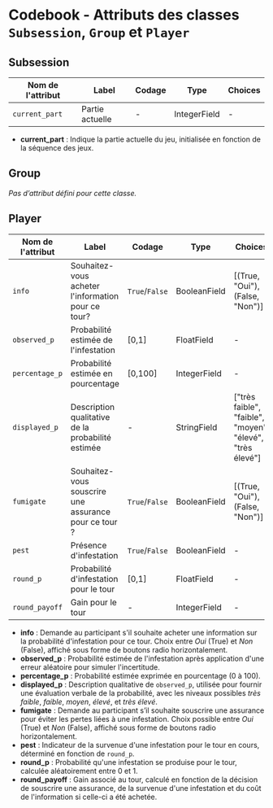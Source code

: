# Codebook - Attributs des classes `Subsession`, `Group` et `Player`

## Subsession

| Nom de l'attribut | Label          | Codage | Type      | Choices |
|-------------------|----------------|--------|-----------|---------|
| `current_part`    | Partie actuelle | -      | IntegerField | -       |

- **current_part** : Indique la partie actuelle du jeu, initialisée en fonction de la séquence des jeux.

## Group

*Pas d’attribut défini pour cette classe.*

## Player

| Nom de l'attribut | Label                                                                                   | Codage         | Type         | Choices                 |
|-------------------|-----------------------------------------------------------------------------------------|----------------|--------------|--------------------------|
| `info`            | Souhaitez-vous acheter l'information pour ce tour?                                      | `True`/`False` | BooleanField | [(True, "Oui"), (False, "Non")] |
| `observed_p`      | Probabilité estimée de l'infestation                                                    | [0,1]          | FloatField   | -                        |
| `percentage_p`    | Probabilité estimée en pourcentage                                                      | [0,100]        | IntegerField | -                        |
| `displayed_p`     | Description qualitative de la probabilité estimée                                       | -              | StringField  | ["très faible", "faible", "moyen", "élevé", "très élevé"] |
| `fumigate`        | Souhaitez-vous souscrire une assurance pour ce tour ?                                   | `True`/`False` | BooleanField | [(True, "Oui"), (False, "Non")] |
| `pest`            | Présence d'infestation                                                                  | `True`/`False` | BooleanField | -                        |
| `round_p`         | Probabilité d'infestation pour le tour                                                  | [0,1]          | FloatField   | -                        |
| `round_payoff`    | Gain pour le tour                                                                       | -              | IntegerField | -                        |

- **info** : Demande au participant s'il souhaite acheter une information sur la probabilité d'infestation pour ce tour. Choix entre *Oui* (True) et *Non* (False), affiché sous forme de boutons radio horizontalement.
- **observed_p** : Probabilité estimée de l'infestation après application d'une erreur aléatoire pour simuler l'incertitude.
- **percentage_p** : Probabilité estimée exprimée en pourcentage (0 à 100).
- **displayed_p** : Description qualitative de `observed_p`, utilisée pour fournir une évaluation verbale de la probabilité, avec les niveaux possibles *très faible*, *faible*, *moyen*, *élevé*, et *très élevé*.
- **fumigate** : Demande au participant s’il souhaite souscrire une assurance pour éviter les pertes liées à une infestation. Choix possible entre *Oui* (True) et *Non* (False), affiché sous forme de boutons radio horizontalement.
- **pest** : Indicateur de la survenue d'une infestation pour le tour en cours, déterminé en fonction de `round_p`.
- **round_p** : Probabilité qu'une infestation se produise pour le tour, calculée aléatoirement entre 0 et 1.
- **round_payoff** : Gain associé au tour, calculé en fonction de la décision de souscrire une assurance, de la survenue d'une infestation et du coût de l'information si celle-ci a été achetée.

